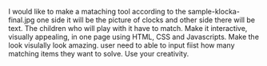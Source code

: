 I would like to make a mataching tool according to the sample-klocka-final.jpg one side it will be the picture of clocks and other side there will be text. The children who will play with it have to match. 
Make it interactive, visually appealing, in one page using HTML, CSS and Javascripts. Make the look visulally look amazing. 
user need to able to input fiist how many matching items they want to solve. 
Use your creativity. 

